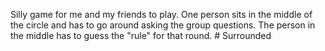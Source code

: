 Silly game for me and my friends to play. One person sits in the middle of the circle and has to go around asking the group questions. The person in the middle has to guess the "rule" for that round.
#   S u r r o u n d e d 
 
 
